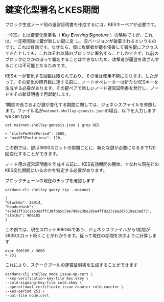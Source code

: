 # 鍵変化型署名とKES期間

ブロック生成ノード用の運営証明書を作成するには、KESキーペアが必要です。

「KES」とは鍵変化型署名（ _**K**ey **E**volving **S**ignature_ ）の略称ですが、これは、一定期間後に鍵が新しい鍵に変
し、旧バージョンが破棄されるというものです。これは有効です。なぜなら、仮に攻撃者が鍵を侵害して署名鍵にアクセスできたとしても、これはそれ以降のブロックに署名することしかできず、以前のブロックにさかのぼって署名することはできないため、攻撃者が履歴を改ざんすることは不可能となるためです。

KESキーが変化する回数は限られており、その後は使用不能になります。したがって、その変化の限界数に達する前に、ノードオペレーターは新たなKESキーを生成する必要があります。その鍵ペアで新しいノード運営証明書を発行し、ノードをその新証明書で再起動します。

1期間の長さおよび鍵が変化する期間に関しては、ジェネシスファイルを参照します。ファイル名が`mainnet-shelley-genesis.json`の場合、以下を入力します
we can type

    cat mainnet-shelley-genesis.json | grep KES

    > "slotsPerKESPeriod": 3600,
    > "maxKESEvolutions": 120,

この例では、鍵は3600スロットの期間ごとに、新たな鍵が必要になるまで120回変化することができます。

ノード用の運営証明書を作成する前に、KES有効期間の開始、すなわち現在どのKES変化期間にいるのかを特定する必要があります。

ブロックチェーンの現在のチップを確認します

    cardano-cli shelley query tip --mainnet

    {
    "blockNo": 36914,
    "headerHash": "a76d1ff31c1a63edffc38fda5c59e7908238e285e4ff9223cea2d7519ae3ad73",
    "slotNo": 906185
    }

この例では、現在スロット906185であり、ジェネシスファイルから1期間が3600スロット続くことがわかります。従って現在の期間を次のように計算します

    expr 906185 / 3600
    > 251

これにより、ステークプールの運営証明書を生成することができます

    cardano-cli shelley node issue-op-cert \
    --kes-verification-key-file kes.vkey \
    --cold-signing-key-file cold.skey \
    --operational-certificate-issue-counter cold.counter \
    --kes-period 251 \
    --out-file node.cert

